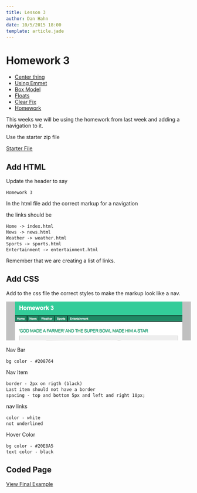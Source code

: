 ```yaml
---
title: Lesson 3
author: Dan Hahn
date: 10/5/2015 18:00
template: article.jade
---
```


# Homework 3

* [Center thing]()
* [Using Emmet](emmet.html)
* [Box Model](box-model.html)
* [Floats](floats.html)
* [Clear Fix](clear-fix.html)
* [Homework](homework.html)

This weeks we will be using the homework from last week and adding a navigation to it.

Use the starter zip file

[Starter File <i class="icon-download-alt icon-white"></i>](homework3.zip)

## Add HTML

Update the header to say

    Homework 3

In the html file add the correct markup for a navigation

the links should be

    Home -> index.html
    News -> news.html
    Weather -> weather.html
    Sports -> sports.html
    Entertainment -> entertainment.html

Remember that we are creating a list of links.

## Add CSS

Add to the css file the correct styles to make the markup look like a nav.

[![](homework3-example.png)](homework3-example.png)

Nav Bar

    bg color - #208764

Nav Item

    border - 2px on rigth (black)
    Last item should not have a border
    spacing - top and bottom 5px and left and right 10px;

nav links

    color - white
    not underlined

Hover Color

    bg color - #20E8A5
    text color - black

## Coded Page

[View Final Example](homework3/homework3.html)
